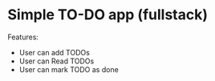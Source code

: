 # Simple TO-DO app (fullstack)

Features:
 - User can add TODOs
 - User can Read TODOs
 - User can mark TODO as done 

 